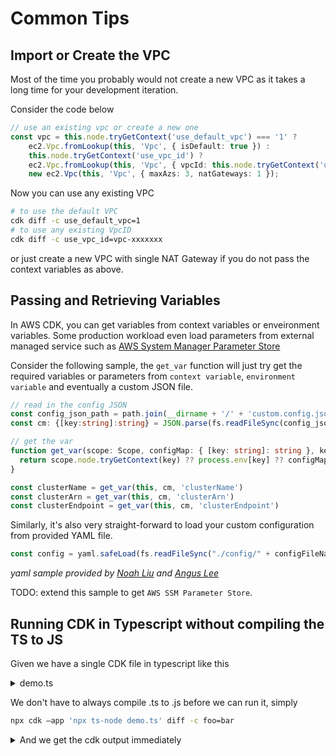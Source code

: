 # Common Tips



## Import or Create the VPC

Most of the time you probably would not create a new VPC as it takes a long time for 
your development iteration.

Consider the code below

```ts
// use an existing vpc or create a new one
const vpc = this.node.tryGetContext('use_default_vpc') === '1' ?
    ec2.Vpc.fromLookup(this, 'Vpc', { isDefault: true }) :
    this.node.tryGetContext('use_vpc_id') ?
    ec2.Vpc.fromLookup(this, 'Vpc', { vpcId: this.node.tryGetContext('use_vpc_id') }) :
    new ec2.Vpc(this, 'Vpc', { maxAzs: 3, natGateways: 1 });

```

Now you can use any existing VPC 

```sh
# to use the default VPC
cdk diff -c use_default_vpc=1
# to use any existing VpcID
cdk diff -c use_vpc_id=vpc-xxxxxxx
```

or just create a new VPC with single NAT Gateway if you do not pass the context 
variables as above.

## Passing and Retrieving Variables

In AWS CDK, you can get variables from context variables or enveironment variables.
Some production workload even load parameters from external managed service such as 
[AWS System Manager Parameter Store](https://docs.aws.amazon.com/systems-manager/latest/userguide/systems-manager-parameter-store.html)


Consider the following sample, the `get_var` function will just try get the required variables or parameters from `context variable`, `environment variable` and eventually a custom JSON file. 

```ts
// read in the config JSON
const config_json_path = path.join(__dirname + '/' + 'custom.config.json')
const cm: {[key:string]:string} = JSON.parse(fs.readFileSync(config_json_path).toString())

// get the var 
function get_var(scope: Scope, configMap: { [key: string]: string }, key: string): string {
  return scope.node.tryGetContext(key) ?? process.env[key] ?? configMap[key] ?? undefined
}

const clusterName = get_var(this, cm, 'clusterName')
const clusterArn = get_var(this, cm, 'clusterArn')
const clusterEndpoint = get_var(this, cm, 'clusterEndpoint')
```

Similarly, it's also very straight-forward to load your custom configuration from provided YAML file.

```ts
const config = yaml.safeLoad(fs.readFileSync("./config/" + configFileName + ".yaml", "utf8"));
```
_yaml sample provided by [Noah Liu](https://t.me/AWSCDK/2348) and [Angus Lee](https://t.me/angusfz)_

TODO: extend this sample to get `AWS SSM Parameter Store`.

## Running CDK in Typescript without compiling the TS to JS

Given we have a single CDK file in typescript like this

<details>
    <summary>demo.ts</summary>
    
```ts
import * as sns from '@aws-cdk/aws-sns';
import * as subs from '@aws-cdk/aws-sns-subscriptions';
import * as sqs from '@aws-cdk/aws-sqs';
import * as cdk from '@aws-cdk/core';

export interface FooProps {
  /**
   * The visibility timeout to be configured on the SQS Queue, in seconds.
   *
   * @default Duration.seconds(300)
   */
  visibilityTimeout?: cdk.Duration;
}

export class Foo extends cdk.Construct {
  /** @returns the ARN of the SQS queue */
  public readonly queueArn: string;

  constructor(scope: cdk.Construct, id: string, props: FooProps = {}) {
    super(scope, id);

    const queue = new sqs.Queue(this, 'FooQueue', {
      visibilityTimeout: props.visibilityTimeout || cdk.Duration.seconds(300)
    });

    const topic = new sns.Topic(this, 'FooTopic');

    topic.addSubscription(new subs.SqsSubscription(queue));

    this.queueArn = queue.queueArn;
  }
}

const app = new cdk.App()
const stack = new cdk.Stack(app, 'FooStack')
new Foo(stack, 'Foo')
```
</details>

We don't have to always compile .ts to .js before we can run it, simply

```bash
npx cdk —app 'npx ts-node demo.ts' diff -c foo=bar
```

<details>
    <summary>And we get the cdk output immediately</summary>
    
```
Resources
[+] AWS::SQS::Queue Foo/FooQueue FooFooQueue09977CB5 
[+] AWS::SQS::QueuePolicy Foo/FooQueue/Policy FooFooQueuePolicyD99A076D 
[+] AWS::SNS::Subscription Foo/FooQueue/FooStackFooFooTopic92385123 FooFooQueueFooStackFooFooTopic923851233A020E7E 
[+] AWS::SNS::Topic Foo/FooTopic FooFooTopicA67D0BD0 
```
    
</details>



